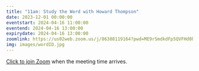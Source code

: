 ```yaml
---
title: "11am: Study the Word with Howard Thompson"
date: 2023-12-01 00:00:00
eventstart: 2024-04-16 11:00:00
eventend: 2024-04-16 13:00:00
expirydate: 2024-04-16 13:00:00
zoomlink: https://us02web.zoom.us/j/86388119164?pwd=ME9rSmdkdFp5QVFHd0hIbDZmNXhRQT09
img: images/wordID.jpg
---
```


[Click to join Zoom](https://us02web.zoom.us/j/86388119164?pwd=ME9rSmdkdFp5QVFHd0hIbDZmNXhRQT09) when the meeting time arrives.